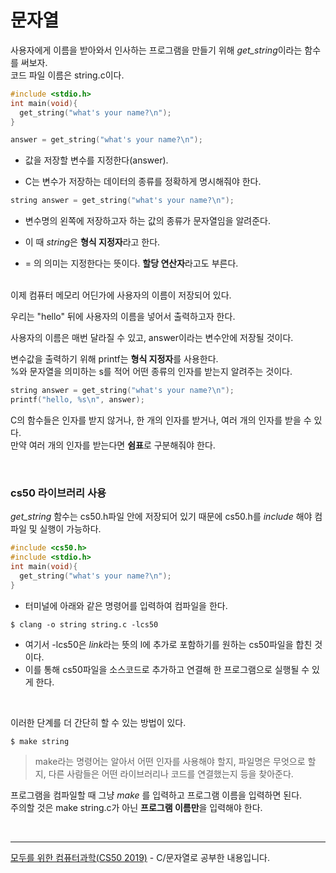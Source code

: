 # 문자열

사용자에게 이름을 받아와서 인사하는 프로그램을 만들기 위해
<i>get_string</i>이라는 함수를 써보자.<br>
코드 파일 이름은 string.c이다.

```c
#include <stdio.h>
int main(void){
  get_string("what's your name?\n");
}
```

```c
answer = get_string("what's your name?\n");
```

- 값을 저장할 변수를 지정한다(answer).

- C는 변수가 저장하는 데이터의 종류를 정확하게 명시해줘야 한다.

```c
string answer = get_string("what's your name?\n");
```

- 변수명의 왼쪽에 저장하고자 하는 값의 종류가 문자열임을 알려준다.
- 이 때 <i>string</i>은 <b>형식 지정자</b>라고 한다.

- = 의 의미는 지정한다는 뜻이다. <b>할당 연산자</b>라고도 부른다.

<br>
이제 컴퓨터 메모리 어딘가에 사용자의 이름이 저장되어 있다.<br>

우리는 "hello" 뒤에 사용자의 이름을 넣어서 출력하고자 한다.<br>

사용자의 이름은 매번 달라질 수 있고, answer이라는 변수안에 저장될 것이다.<br>

변수값을 출력하기 위해 printf는 <b>형식 지정자</b>를 사용한다.<br>
%와 문자열을 의미하는 s를 적어 어떤 종류의 인자를 받는지 알려주는 것이다.

```c
string answer = get_string("what's your name?\n");
printf("hello, %s\n", answer);
```

C의 함수들은 인자를 받지 않거나, 한 개의 인자를 받거나, 여러 개의 인자를 받을 수 있다.<br>
만약 여러 개의 인자를 받는다면 <b>쉼표</b>로 구분해줘야 한다.

<br>

### cs50 라이브러리 사용

<i>get_string</i> 함수는 cs50.h파일 안에 저장되어 있기 때문에 cs50.h를 <i>include</i> 해야 컴파일 및 실행이 가능하다.

```c
#include <cs50.h>
#include <stdio.h>
int main(void){
  get_string("what's your name?\n");
}
```

- 터미널에 아래와 같은 명령어를 입력하여 컴파일을 한다.

```
$ clang -o string string.c -lcs50
```

- 여기서 -lcs50은 <i>link</i>라는 뜻의 l에 추가로 포함하기를 원하는 cs50파일을 합친 것이다.<br>
- 이를 통해 cs50파일을 소스코드로 추가하고 연결해 한 프로그램으로 실행될 수 있게 한다.

<br>

이러한 단계를 더 간단히 할 수 있는 방법이 있다.

```
$ make string
```

> make라는 명령어는 알아서 어떤 인자를 사용해야 할지, 파일명은 무엇으로 할지, 다른 사람들은 어떤 라이브러리나 코드를 연결했는지 등을 찾아준다.

프로그램을 컴파일할 때 그냥 <i>make</i> 를 입력하고 프로그램 이름을 입력하면 된다.<br> 주의할 것은 make string.c가 아닌 <b>프로그램 이름만</b>을 입력해야 한다.
<br>

<br>
<hr>
<a href="https://www.boostcourse.org/cs112">모두를 위한 컴퓨터과학(CS50 2019)</a> - C/문자열로 공부한 내용입니다.
